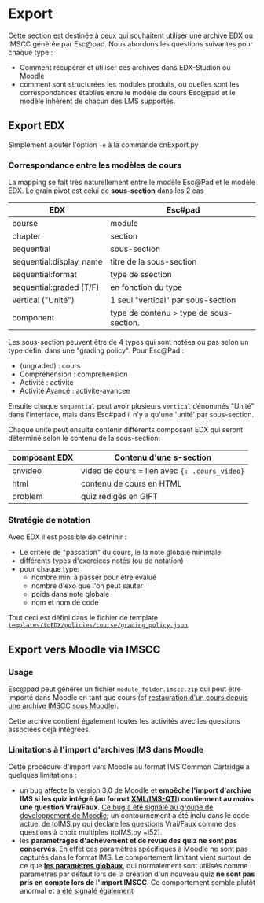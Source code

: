 Export
======

Cette section est destinée à ceux qui souhaitent utiliser une archive EDX ou IMSCC générée par Esc@pad. Nous abordons les questions suivantes pour chaque type :

* Comment récupérer et utiliser ces archives dans EDX-Studion ou Moodle
* comment sont structurées les modules produits, ou quelles sont les correspondances établies entre le modèle de cours Esc@pad et le modèle inhérent de chacun des LMS supportés.


## Export EDX

Simplement ajouter l'option `-e` à la commande cnExport.py

### Correspondance entre les modèles de cours

La mapping se fait très naturellement entre le modèle Esc@Pad et le modèle EDX. Le grain pivot est celui de **sous-section** dans les 2 cas

|  EDX                     |      Esc#pad  |
| ------------             | --------------|
| course                  |        module |
| chapter                 |    section    |
| sequential              |  sous-section |
| sequential:display_name | titre de la sous-section  |
| sequential:format       | type de ssection |
| sequential:graded (T/F) |  en fonction du type  |
| vertical ("Unité")      |  1 seul "vertical" par sous-section   |
| component               | type de contenu > type de sous-section. |

Les sous-section peuvent être de 4 types qui sont notées ou pas selon un type défini dans une "grading policy". Pour Esc@Pad :

- (ungraded) : cours
- Compréhension : comprehension
- Activité : activite
- Activité Avancé : activite-avancee

Ensuite chaque `sequential` peut avoir plusieurs `vertical` dénommés "Unité" dans l'interface, mais dans Esc#pad il n'y a qu'une 'unité' par sous-section.

Chaque unité peut ensuite contenir différents composant EDX qui seront déterminé selon le contenu de la sous-section:

| composant EDX  |  Contenu d'une s-section   |
|----------------| ---------------------------|
| cnvideo        | video de cours = lien avec `{: .cours_video}` |
| html           | contenu de cours en HTML |
| problem        | quiz rédigés en GIFT |


### Stratégie de notation

Avec EDX il est possible de défninir :

- Le critère de "passation" du cours, ie la note globale minimale
- différents types d'exercices notés (ou de notation)
- pour chaque type:
   - nombre mini à passer pour être évalué
   - nombre d'exo que l'on peut sauter
   - poids dans note globale
   - nom et nom de code

 Tout ceci est défini dans le fichier de template
 [`templates/toEDX/policies/course/grading_policy.json`](../templates/toEDX/policies/course/grading_policy.json)


## Export vers Moodle via IMSCC

### Usage
<!-- FIXME :
- howto retrieve IMSCC archive
- global structure
-->

Esc@pad peut générer un fichier `module_folder.imscc.zip` qui peut être importé dans Moodle en tant que cours (cf [restauration d'un cours depuis une archive IMSCC sous Moodle](https://docs.moodle.org/28/en/IMS_Common_Cartridge_import_and_export)).

Cette archive contient également toutes les activités avec les questions associées déjà intégrées.

### Limitations à l'import d'archives IMS dans Moodle

Cette procédure d'import vers Moodle au format IMS Common Cartridge a quelques limitations :

- un bug affecte la version 3.0 de Moodle et **empêche l'import d'archive IMS si les quiz intégré (au format [XML/IMS-QTI](http://www.imsglobal.org/question/qtiv1p2/imsqti_asi_bindv1p2.html#1439623)) contiennent au moins une question Vrai/Faux**. [Ce bug a été signalé au groupe de developpement de Moodle](https://tracker.moodle.org/browse/MDL-53337); un contournement a été inclu dans le code actuel de toIMS.py qui déclare les questions Vrai/Faux comme des questions à choix multiples (toIMS.py ~l52).
- les **paramétrages d'achèvement et de revue des quiz ne sont pas conservés**. En effet ces paramètres spécifiques à Moodle ne sont pas capturés dans le format IMS. Le comportement limitant vient surtout de ce que **[les paramètres globaux](https://docs.moodle.org/29/en/Common_module_settings)**, qui normalement sont utilisés comme paramètres par défaut lors de la création d'un nouveau quiz **ne sont pas pris en compte lors de l'import IMSCC**. Ce comportement semble plutôt anormal et [a été signalé également](https://tracker.moodle.org/browse/MDL-53422)
